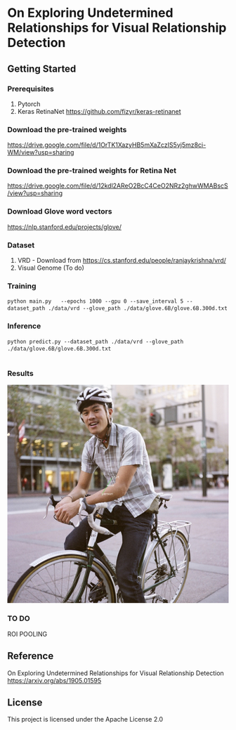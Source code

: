 # On Exploring Undetermined Relationships for Visual Relationship Detection

## Getting Started
### Prerequisites
1. Pytorch
2. Keras RetinaNet https://github.com/fizyr/keras-retinanet

### Download the pre-trained weights
https://drive.google.com/file/d/1OrTK1XazyHB5mXaZczIS5vj5mz8ci-WM/view?usp=sharing

### Download the pre-trained weights for Retina Net
https://drive.google.com/file/d/12kdl2AReO2BcC4CeO2NRz2ghwWMABscS/view?usp=sharing

### Download Glove word vectors
https://nlp.stanford.edu/projects/glove/

### Dataset
1) VRD - Download from  https://cs.stanford.edu/people/ranjaykrishna/vrd/
2) Visual Genome (To do)

 
### Training
```
python main.py   --epochs 1000 --gpu 0 --save_interval 5 --dataset_path ./data/vrd --glove_path ./data/glove.6B/glove.6B.300d.txt
```

### Inference
```
python predict.py --dataset_path ./data/vrd --glove_path ./data/glove.6B/glove.6B.300d.txt


```

### Results
![alt text](./outputs/8544815951_de514c0305_b.jpg)


### TO DO
ROI POOLING




## Reference
On Exploring Undetermined Relationships for Visual Relationship Detection
https://arxiv.org/abs/1905.01595


## License
This project is licensed under the Apache License 2.0


